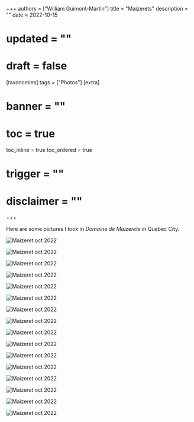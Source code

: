 +++
authors = ["William Guimont-Martin"]
title = "Maizerets"
description = ""
date = 2022-10-15
# updated = ""
# draft = false
[taxonomies]
tags = ["Photos"]
[extra]
# banner = ""
# toc = true
toc_inline = true
toc_ordered = true
# trigger = ""
# disclaimer = ""
+++

Here are some pictures I took in *Domaine de Maizerets* in Quebec City.

![Maizeret oct 2022](/assets/images/2022-10-15-maizerets/02.png)

![Maizeret oct 2022](/assets/images/2022-10-15-maizerets/01.png)

![Maizeret oct 2022](/assets/images/2022-10-15-maizerets/03.png)

![Maizeret oct 2022](/assets/images/2022-10-15-maizerets/04.png)

![Maizeret oct 2022](/assets/images/2022-10-15-maizerets/05.png)

![Maizeret oct 2022](/assets/images/2022-10-15-maizerets/06.png)

![Maizeret oct 2022](/assets/images/2022-10-15-maizerets/07.png)

![Maizeret oct 2022](/assets/images/2022-10-15-maizerets/08.png)

![Maizeret oct 2022](/assets/images/2022-10-15-maizerets/09.png)

![Maizeret oct 2022](/assets/images/2022-10-15-maizerets/10.png)

![Maizeret oct 2022](/assets/images/2022-10-15-maizerets/12.png)

![Maizeret oct 2022](/assets/images/2022-10-15-maizerets/13.png)

![Maizeret oct 2022](/assets/images/2022-10-15-maizerets/14.png)

![Maizeret oct 2022](/assets/images/2022-10-15-maizerets/15.png)

![Maizeret oct 2022](/assets/images/2022-10-15-maizerets/16.png)

![Maizeret oct 2022](/assets/images/2022-10-15-maizerets/17.png)